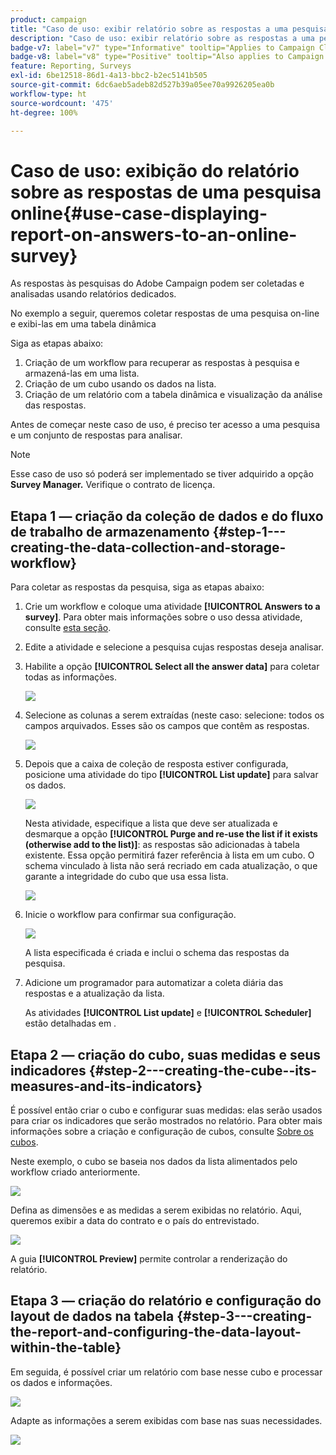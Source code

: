 ```yaml
---
product: campaign
title: "Caso de uso: exibir relatório sobre as respostas a uma pesquisa online"
description: "Caso de uso: exibir relatório sobre as respostas a uma pesquisa online"
badge-v7: label="v7" type="Informative" tooltip="Applies to Campaign Classic v7"
badge-v8: label="v8" type="Positive" tooltip="Also applies to Campaign v8"
feature: Reporting, Surveys
exl-id: 6be12518-86d1-4a13-bbc2-b2ec5141b505
source-git-commit: 6dc6aeb5adeb82d527b39a05ee70a9926205ea0b
workflow-type: ht
source-wordcount: '475'
ht-degree: 100%

---
```


# Caso de uso: exibição do relatório sobre as respostas de uma pesquisa online{#use-case-displaying-report-on-answers-to-an-online-survey}



As respostas às pesquisas do Adobe Campaign podem ser coletadas e analisadas usando relatórios dedicados.

No exemplo a seguir, queremos coletar respostas de uma pesquisa on-line e exibi-las em uma tabela dinâmica

Siga as etapas abaixo:

1. Criação de um workflow para recuperar as respostas à pesquisa e armazená-las em uma lista.
1. Criação de um cubo usando os dados na lista.
1. Criação de um relatório com a tabela dinâmica e visualização da análise das respostas.

Antes de começar neste caso de uso, é preciso ter acesso a uma pesquisa e um conjunto de respostas para analisar.

>[!NOTE]
>
>Esse caso de uso só poderá ser implementado se tiver adquirido a opção **Survey Manager.** Verifique o contrato de licença.

## Etapa 1 — criação da coleção de dados e do fluxo de trabalho de armazenamento {#step-1---creating-the-data-collection-and-storage-workflow}

Para coletar as respostas da pesquisa, siga as etapas abaixo:

1. Crie um workflow e coloque uma atividade **[!UICONTROL Answers to a survey]**. Para obter mais informações sobre o uso dessa atividade, consulte [esta seção](../../surveys/using/publish--track-and-use-collected-data.md#using-the-collected-data).
1. Edite a atividade e selecione a pesquisa cujas respostas deseja analisar.
1. Habilite a opção **[!UICONTROL Select all the answer data]** para coletar todas as informações.

   ![](../../surveys/using/assets/reporting_usecase_1_01.png)

1. Selecione as colunas a serem extraídas (neste caso: selecione: todos os campos arquivados. Esses são os campos que contêm as respostas.

   ![](../../surveys/using/assets/reporting_usecase_1_02.png)

1. Depois que a caixa de coleção de resposta estiver configurada, posicione uma atividade do tipo **[!UICONTROL List update]** para salvar os dados.

   ![](../../surveys/using/assets/reporting_usecase_1_04.png)

   Nesta atividade, especifique a lista que deve ser atualizada e desmarque a opção **[!UICONTROL Purge and re-use the list if it exists (otherwise add to the list)]**: as respostas são adicionadas à tabela existente. Essa opção permitirá fazer referência à lista em um cubo. O schema vinculado à lista não será recriado em cada atualização, o que garante a integridade do cubo que usa essa lista.

   ![](../../surveys/using/assets/reporting_usecase_1_03.png)

1. Inicie o workflow para confirmar sua configuração.

   ![](../../surveys/using/assets/reporting_usecase_1_05.png)

   A lista especificada é criada e inclui o schema das respostas da pesquisa.

1. Adicione um programador para automatizar a coleta diária das respostas e a atualização da lista.

   As atividades **[!UICONTROL List update]** e **[!UICONTROL Scheduler]** estão detalhadas em .

## Etapa 2 — criação do cubo, suas medidas e seus indicadores {#step-2---creating-the-cube--its-measures-and-its-indicators}

É possível então criar o cubo e configurar suas medidas: elas serão usados para criar os indicadores que serão mostrados no relatório. Para obter mais informações sobre a criação e configuração de cubos, consulte [Sobre os cubos](../../reporting/using/ac-cubes.md).

Neste exemplo, o cubo se baseia nos dados da lista alimentados pelo workflow criado anteriormente.

![](../../surveys/using/assets/reporting_usecase_2_01.png)

Defina as dimensões e as medidas a serem exibidas no relatório. Aqui, queremos exibir a data do contrato e o país do entrevistado.

![](../../surveys/using/assets/reporting_usecase_2_02.png)

A guia **[!UICONTROL Preview]** permite controlar a renderização do relatório.

## Etapa 3 — criação do relatório e configuração do layout de dados na tabela {#step-3---creating-the-report-and-configuring-the-data-layout-within-the-table}

Em seguida, é possível criar um relatório com base nesse cubo e processar os dados e informações.

![](../../surveys/using/assets/reporting_usecase_3_01.png)

Adapte as informações a serem exibidas com base nas suas necessidades.

![](../../surveys/using/assets/reporting_usecase_3_02.png)
